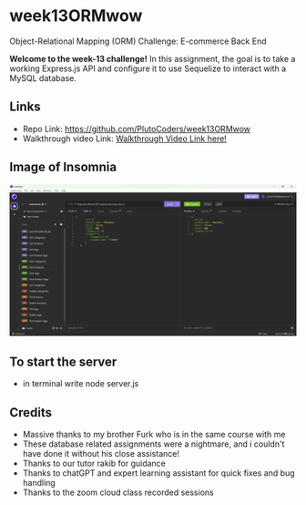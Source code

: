 # week13ORMwow
Object-Relational Mapping (ORM) Challenge: E-commerce Back End

**Welcome to the week-13 challenge!**
In this assignment, the goal is to take a working Express.js API and configure it to use Sequelize to interact with a MySQL database.

## Links
- Repo Link: https://github.com/PlutoCoders/week13ORMwow
- Walkthrough video Link:
[Walkthrough Video Link here!](https://drive.google.com/file/d/1qczY0ZfqduyhlUaZjCPFxFonlEcM5KLH/view)

## Image of Insomnia
![Alt Text](/Assets/week%2013%20repo%20image.webp)

## To start the server
- in terminal write node server.js

## Credits
- Massive thanks to my brother Furk who is in the same course with me
- These database related assignments were a nightmare, and i couldn't have done it without his close assistance!
- Thanks to our tutor rakib for guidance
- Thanks to chatGPT and expert learning assistant for quick fixes and bug handling
- Thanks to the zoom cloud class recorded sessions
